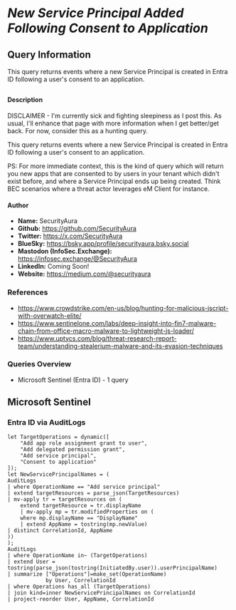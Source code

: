 # *New Service Principal Added Following Consent to Application*

## Query Information

This query returns events where a new Service Principal is created in Entra ID following a user's consent to an application.

##

#### Description

DISCLAIMER - I'm currently sick and fighting sleepiness as I post this. As usual, I'll enhance that page with more information when I get better/get back. For now, consider this as a hunting query.

This query returns events where a new Service Principal is created in Entra ID following a user's consent to an application.

PS: For more immediate context, this is the kind of query which will return you new apps that are consented to by users in your tenant which didn't exist before, and where a Service Principal ends up being created. Think BEC scenarios where a threat actor leverages eM Client for instance.

#### Author <Optional>
- **Name:** SecurityAura
- **Github:** https://github.com/SecurityAura
- **Twitter:** https://x.com/SecurityAura
- **BlueSky:** https://bsky.app/profile/securityaura.bsky.social
- **Mastodon (InfoSec.Exchange):** https://infosec.exchange/@SecurityAura
- **LinkedIn:** Coming Soon!
- **Website:** https://medium.com/@securityaura

### References ###

- https://www.crowdstrike.com/en-us/blog/hunting-for-malicious-jscript-with-overwatch-elite/
- https://www.sentinelone.com/labs/deep-insight-into-fin7-malware-chain-from-office-macro-malware-to-lightweight-js-loader/
- https://www.uptycs.com/blog/threat-research-report-team/understanding-stealerium-malware-and-its-evasion-techniques

### Queries Overview ###

- Microsoft Sentinel (Entra ID) - 1 query

## Microsoft Sentinel ##
### Entra ID via AuditLogs ###
```KQL
let TargetOperations = dynamic([
    "Add app role assignment grant to user",
    "Add delegated permission grant",
    "Add service principal",
    "Consent to application"
]);
let NewServicePrincipalNames = (
AuditLogs
| where OperationName == "Add service principal"
| extend targetResources = parse_json(TargetResources)
| mv-apply tr = targetResources on (
    extend targetResource = tr.displayName
    | mv-apply mp = tr.modifiedProperties on (
    where mp.displayName == "DisplayName"
    | extend AppName = tostring(mp.newValue)
| distinct CorrelationId, AppName
))
);
AuditLogs
| where OperationName in~ (TargetOperations)
| extend User = tostring(parse_json(tostring(InitiatedBy.user)).userPrincipalName)
| summarize ["Operations"]=make_set(OperationName)
            by User, CorrelationId
| where Operations has_all (TargetOperations)
| join kind=inner NewServicePrincipalNames on CorrelationId
| project-reorder User, AppName, CorrelationId
```
